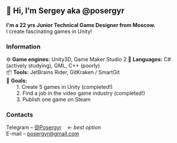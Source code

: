 ## 👋 Hi, I’m Sergey aka @posergyr
**I'm a 22 yrs Junior Technical Game Designer from Moscow.**  
I create fascinating games in Unity!

### Information

⚙️ **Game engines:** Unity3D, Game Maker Studio 2
📃 **Languages:** C# (actively studying), GML, C++ (poorly)  
📦 **Tools:** JetBrains Rider, GitKraken / SmartGit  
🗻 **Goals:**  
&emsp;&emsp;1. Create 5 games in Unity (completed!)  
&emsp;&emsp;2. Find a job in the video game industry (completed!)  
&emsp;&emsp;3. Publish one game on Steam

### Contacts
Telegram – [@Posergyr](https://t.me/Posergyr) &nbsp;&nbsp; *← best option*  
E-mail – posergyr@gmail.com

<!---
posergyr/posergyr is a ✨ special ✨ repository because its `README.md` (this file) appears on your GitHub profile.
You can click the Preview link to take a look at your changes. рр
--->
